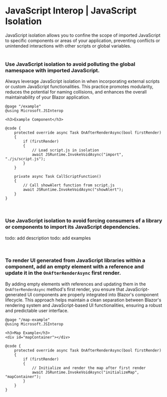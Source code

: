 # JavaScript Interop | JavaScript Isolation

 JavaScript isolation allows you to confine the scope of imported JavaScript to specific components or areas of your
 application, preventing conflicts or unintended interactions with other scripts or global variables.
<br><br>


### Use JavaScript isolation to avoid polluting the global namespace with imported JavaScript.

Always leverage JavaScript isolation in when incorporating external scripts or custom JavaScript functionalities. This
practice promotes modularity, reduces the potential for naming collisions, and enhances the overall maintainability of 
your Blazor application.

```razor
@page "/example"
@using Microsoft.JSInterop

<h3>Example Component</h3>

@code {
    protected override async Task OnAfterRenderAsync(bool firstRender)
    {
        if (firstRender)
        {
            // Load script.js in isolation
            await JSRuntime.InvokeVoidAsync("import", "./js/script.js");
        }
    }

    private async Task CallScriptFunction()
    {
        // Call showAlert function from script.js
        await JSRuntime.InvokeVoidAsync("showAlert");
    }
}
```

<br>


### Use JavaScript isolation to avoid forcing consumers of a library or components to import its JavaScript dependencies.

todo: add description
todo: add examples

<br>


### To render UI generated from JavaScript libraries within a component, add an empty element with a reference and update it in the `OnAfterRenderAsync` first render.

By adding empty elements with references and updating them in the `OnAfterRenderAsync` method's first render, you ensure
that JavaScript-generated UI components are properly integrated into Blazor's component lifecycle. This approach helps
maintain a clean separation between Blazor's rendering system and JavaScript-based UI functionalities, ensuring a robust
and predictable user interface.

```razor
@page "/map-example"
@using Microsoft.JSInterop

<h3>Map Example</h3>
<div id="mapContainer"></div>

@code {
    protected override async Task OnAfterRenderAsync(bool firstRender)
    {
        if (firstRender)
        {
            // Initialize and render the map after first render
            await JSRuntime.InvokeVoidAsync("initializeMap", "mapContainer");
        }
    }
}
```

<br>
